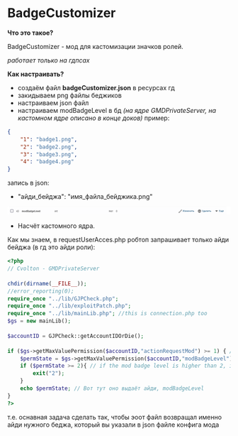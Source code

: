 # BadgeCustomizer

__Что это такое?__

<p>BadgeCustomizer - мод для кастомизации значков ролей. </p>
<em>работает только на гдпсах</em>

__Как настраивать?__

- создаём файл **badgeCustomizer.json** в ресурсах гд
- закидываем png файлы беджиков
- настраиваем json файл
- настраиваем modBadgeLevel в бд <em>(на ядре GMDPrivateServer, на кастомном ядре описано в конце доков)</em>
пример:
```json
{
  	"1": "badge1.png",
	"2": "badge2.png",
	"3": "badge3.png",
	"4": "badge4.png"
}
```

запись в json:
-	"айди_бейджа": "имя_файла_бейджика.png"

![DB](./assets/bd.png)

- Насчёт кастомного ядра.

Как мы знаем, в requestUserAcces.php робтоп запрашивает только айди бейджа (в гд это айди роли):
```php
<?php
// Cvolton - GMDPrivateServer

chdir(dirname(__FILE__));
//error_reporting(0);
require_once "../lib/GJPCheck.php";
require_once "../lib/exploitPatch.php";
require_once "../lib/mainLib.php"; //this is connection.php too
$gs = new mainLib();

$accountID = GJPCheck::getAccountIDOrDie();

if ($gs->getMaxValuePermission($accountID,"actionRequestMod") >= 1) { // checks if they have mod
	$permState = $gs->getMaxValuePermission($accountID,"modBadgeLevel"); // checks mod badge level so it knows what to show					   
	if ($permState >= 2){ // if the mod badge level is higher than 2, it will still show elder mod message
		exit("2");
	}
	echo $permState; // Вот тут оно выдаёт айди, modBadgeLevel
}
?>
```
т.е. оснавная задача сделать так, чтобы эоот файл возвращал именно айди нужного беджа, который вы указали в json файле конфига мода
